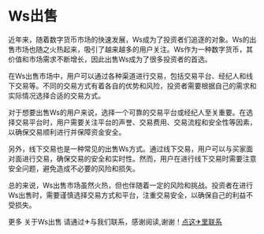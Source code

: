 # Ws出售

近年来，随着数字货币市场的快速发展，Ws成为了投资者们追逐的对象。Ws的出售市场也随之火热起来，吸引了越来越多的用户关注。Ws作为一种数字货币，其价值和市场需求不断增长，因此出售Ws成为了很多投资者的首选。

在Ws出售市场中，用户可以通过各种渠道进行交易，包括交易平台、经纪人和线下交易等。不同的交易方式有着各自的优势和风险，投资者需要根据自己的需求和实际情况选择合适的交易方式。

对于想要出售Ws的用户来说，选择一个可靠的交易平台或经纪人至关重要。在选择交易平台时，用户需要关注平台的声誉、交易费用、交易流程和安全性等因素，以确保交易顺利进行并保障资金安全。

另外，线下交易也是一种常见的出售Ws方式。通过线下交易，用户可以与买家面对面进行交易，确保交易的安全和实时性。然而，用户在进行线下交易时需要注意安全问题，避免造成不必要的风险和损失。

总的来说，Ws出售市场虽然火热，但也伴随着一定的风险和挑战。投资者在进行Ws出售时，需要谨慎选择交易方式和平台，注重交易安全，以确保自己的利益不受损失。

更多 关于Ws出售 请通过✈与我们联系，感谢阅读,谢谢！[点这✈里联系](https://b.k02.cc)